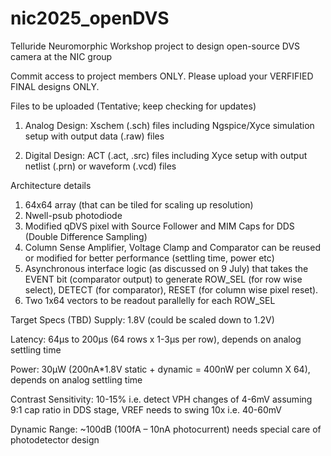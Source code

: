 # nic2025_openDVS
Telluride Neuromorphic Workshop project to design open-source DVS camera at the NIC group

Commit access to project members ONLY. Please upload your VERFIFIED FINAL designs ONLY.

Files to be uploaded (Tentative; keep checking for updates)

1. Analog Design: Xschem (.sch) files including Ngspice/Xyce simulation setup with output data (.raw) files

2. Digital Design: ACT (.act, .src) files including Xyce setup with output netlist (.prn) or waveform (.vcd) files 

Architecture details
1. 64x64 array (that can be tiled for scaling up resolution)
2. Nwell-psub photodiode
3. Modified qDVS pixel with Source Follower and MIM Caps for DDS (Double Difference Sampling)
4. Column Sense Amplifier, Voltage Clamp and Comparator can be reused or modified for better performance (settling time, power etc)
5. Asynchronous interface logic (as discussed on 9 July) that takes the EVENT bit (comparator output) to generate ROW_SEL (for row wise select), DETECT (for comparator), RESET (for column wise pixel reset).
6. Two 1x64 vectors to be readout parallelly for each ROW_SEL 

Target Specs (TBD)
Supply: 1.8V (could be scaled down to 1.2V)

Latency: 64µs to 200µs (64 rows x 1-3µs per row), depends on analog settling time

Power: 30µW (200nA*1.8V static + dynamic = 400nW per column X 64), depends on analog settling time

Contrast Sensitivity: 10-15% i.e. detect VPH changes of 4-6mV assuming 9:1 cap ratio in DDS stage, VREF needs to swing 10x i.e. 40-60mV

Dynamic Range: ~100dB (100fA – 10nA photocurrent) needs special care of photodetector design

